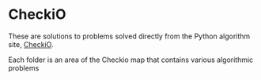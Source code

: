 # CheckiO

These are solutions to problems solved directly from the Python algorithm site, [CheckiO](https://checkio.org/).

Each folder is an area of the Checkio map that contains various algorithmic problems
